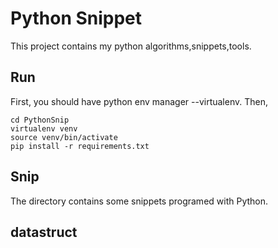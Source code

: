 # Python Snippet
This project contains my python algorithms,snippets,tools.

## Run
First, you should have python env manager --virtualenv.
Then,
```shell
cd PythonSnip
virtualenv venv
source venv/bin/activate
pip install -r requirements.txt
```

## Snip
The directory contains some snippets programed with Python.

## datastruct
